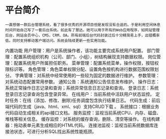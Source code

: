 # 平台简介
    一直想做一款后台管理系统，看了很多优秀的开源项目但是发现没有合适的。于是利用空闲休息时间开始自己写了一套后台系统。如此有了慧达。她可以用于所有的Web应用程序，如网站管理后台，网站会员中心，CMS，CRM，OA。所有前端后台代码封装过后十分精简易上手，出错概率低。同时支持移动客户端访问。系统会陆续更新一些实用功能。
    
内置功能
用户管理：用户是系统操作者，该功能主要完成系统用户配置。
部门管理：配置系统组织机构（公司、部门、小组），树结构展现支持数据权限。
岗位管理：配置系统用户所属担任职务。
菜单管理：配置系统菜单，操作权限，按钮权限标识等。
角色管理：角色菜单权限分配、设置角色按机构进行数据范围权限划分。
字典管理：对系统中经常使用的一些较为固定的数据进行维护。
参数管理：对系统动态配置常用参数。
通知公告：系统通知公告信息发布维护。
操作日志：系统正常操作日志记录和查询；系统异常信息日志记录和查询。
登录日志：系统登录日志记录查询包含登录异常。
在线用户：当前系统中活跃用户状态监控。
定时任务：在线（添加、修改、删除)任务调度包含执行结果日志。
代码生成：前后端代码的生成（java、html、xml、sql）支持CRUD下载 。
系统接口：根据业务代码自动生成相关的api接口文档。
服务监控：监视当前系统CPU、内存、磁盘、堆栈等相关信息。
缓存监控：对系统的缓存查询，删除、清空等操作。
在线构建器：拖动表单元素生成相应的HTML代码。
连接池监视：监视当前系统数据库连接池状态，可进行分析SQL找出系统性能瓶颈。
